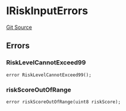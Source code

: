 # IRiskInputErrors
[Git Source](https://github.com/thrackle-io/rules-engine/blob/977acada486f4d8e6eb8170b55a9be84cb27aa08/src/common/IErrors.sol)


## Errors
### RiskLevelCannotExceed99

```solidity
error RiskLevelCannotExceed99();
```

### riskScoreOutOfRange

```solidity
error riskScoreOutOfRange(uint8 riskScore);
```

